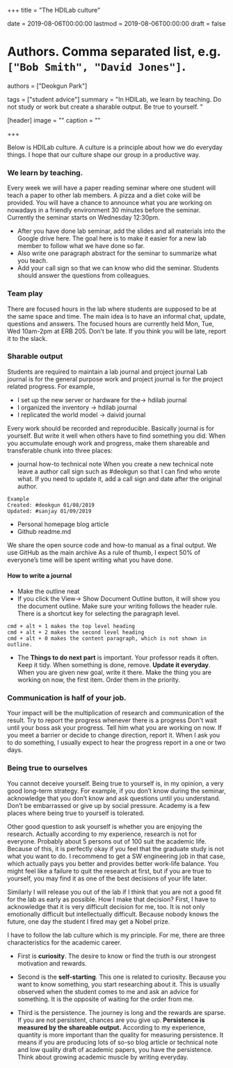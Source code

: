 +++
title = "The HDILab culture"

date = 2019-08-06T00:00:00
lastmod = 2019-08-06T00:00:00
draft = false

# Authors. Comma separated list, e.g. `["Bob Smith", "David Jones"]`.
authors = ["Deokgun Park"]

tags = ["student advice"]
summary = "In HDILab, we learn by teaching. Do not study or work but create a sharable output.  Be true to yourself.  "

[header]
image = ""
caption = ""

+++

Below is HDILab culture. A culture is a principle about how we do everyday things. I hope that our culture shape our group in a productive way.

### We learn by teaching.
Every week we will have a paper reading seminar where one student will teach a paper to other lab members. A pizza and a diet coke will be provided. You will have a chance to announce what you are working on nowadays in a friendly environment 30 minutes before the seminar. Currently the seminar starts on Wednesday 12:30pm.  

- After you have done lab seminar, add the slides and all materials into the Google drive here. The goal here is to make it easier for a new lab member to follow what we have done so far. 
- Also write one paragraph abstract for the seminar to summarize what you teach. 
- Add your call sign so that we can know who did the seminar.  Students should answer the questions from colleagues.

### Team play
There are focused hours in the lab where students are supposed to be at the same space and time. The main idea is to have an informal chat, update, questions and answers. The focused hours are currently held Mon, Tue, Wed 10am-2pm at ERB 205. 
Don’t be late.
If you think you will be late, report it to the slack.  


### Sharable output
Students are required to maintain a lab journal and project journal
Lab journal is for the general purpose work and project journal is for the project related progress. For example,

- I set up the new server or hardware for the-> hdilab journal
- I organized the inventory -> hdilab journal  
- I replicated the world model -> daivid journal

Every work should be recorded and reproducible.
Basically journal is for yourself. But write it well when others have to find something you did. When you accumulate enough work and progress, make them shareable and transferable chunk into three places: 

- journal how-to technical note
When you create a new technical note leave a author call sign such as #deokgun so that I can find who wrote what. 
If you need to update it, add a call sign and date after the original author. 

```
Example 
Created: #deokgun 01/08/2019
Updated: #sanjay 01/09/2019 
```

- Personal homepage blog article 
- Github readme.md 


We share the open source code and how-to manual as a final output.
We use GitHub as the main archive
As a rule of thumb, I expect 50% of everyone’s time will be spent writing what you have done. 

#### How to write a journal 

- Make the outline neat
- If you click the View-> Show Document Outline button, it will show you the document outline. Make sure your writing follows the header rule. 
There is a shortcut key for selecting the paragraph level. 

```
cmd + alt + 1 makes the top level heading
cmd + alt + 2 makes the second level heading
cmd + alt + 0 makes the content paragraph, which is not shown in outline. 
``` 


- The **Things to do next part** is important. Your professor reads it often.  Keep it tidy. When something is done, remove. **Update it everyday**. When you are given new goal, write it there.  Make the thing you are working on now, the first item. Order them in the priority. 

### Communication is half of your job.
Your impact will be the multiplication of research and communication of the result.
Try to report the progress whenever there is a progress
Don't wait until your boss ask your progress. Tell him what you are working on now.
 If you meet a barrier or decide to change direction, report it. 
When I ask you to do something, I usually expect to hear the progress report in a one or two days. 


### Being true to ourselves
You cannot deceive yourself. Being true to yourself is, in my opinion, a very good long-term strategy. For example, if you don’t know during the seminar, acknowledge that you don’t know and ask questions until you understand. Don’t be embarrassed or give up by social pressure. Academy is a few places where being true to yourself is tolerated. 


Other good question to ask yourself is whether you are enjoying the research. Actually according to my experience, research is not for everyone. Probably about 5 persons out of 100 suit the academic life. Because of this, it is perfectly okay if you feel that the graduate study is not what you want to do. I recommend to get a SW engineering job in that case, which actually pays you better and provides better work-life balance. You might feel like a failure to quit the research at first, but if you are true to yourself, you may find it as one of the best decisions of your life later. 


Similarly I will release you out of the lab if I think that you are not a good fit for the lab as early as possible. How I make that decision? First, I have to acknowledge that it is very difficult decision for me, too. It is not only emotionally difficult but intellectually difficult. Because nobody knows the future, one day the student I fired may get a Nobel prize. 


I have to follow the lab culture which is my principle. For me, there are three characteristics for the academic career. 

- First is **curiosity**. The desire to know or find the truth is our strongest motivation and rewards. 

- Second is the **self-starting**. This one is related to curiosity. Because you want to know something, you start researching about it. This is usually observed when the student comes to me and ask an advice for something. It is the opposite of waiting for the order from me. 

- Third is the persistence. The journey is long and the rewards are sparse. If you are not persistent, chances are you give up. **Persistence is measured by the shareable output.** According to my experience, quantity is more important than the quality for measuring persistence. It means if you are producing lots of so-so blog article or technical note and low quality draft of academic papers, you have the persistence. Think about growing academic muscle by writing everyday.    



